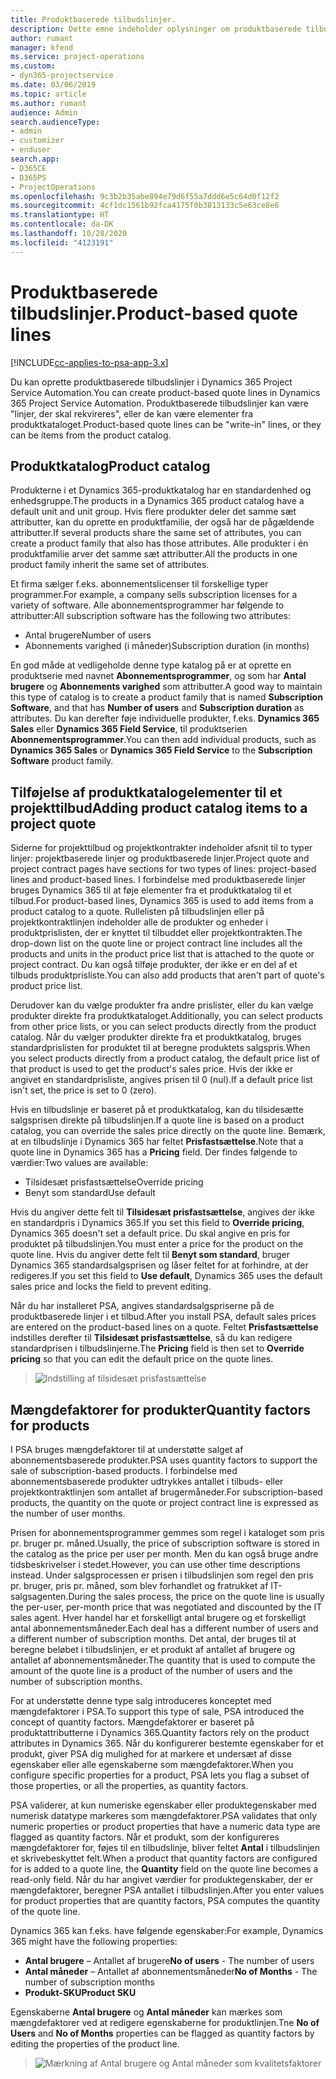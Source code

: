 ```yaml
---
title: Produktbaserede tilbudslinjer.
description: Dette emne indeholder oplysninger om produktbaserede tilbudslinjer.
author: rumant
manager: kfend
ms.service: project-operations
ms.custom:
- dyn365-projectservice
ms.date: 03/06/2019
ms.topic: article
ms.author: rumant
audience: Admin
search.audienceType:
- admin
- customizer
- enduser
search.app:
- D365CE
- D365PS
- ProjectOperations
ms.openlocfilehash: 9c3b2b35abe894e79d6f55a7ddd6e5c64d0f12f2
ms.sourcegitcommit: 4cf1dc1561b92fca4175f0b3813133c5e63ce8e6
ms.translationtype: HT
ms.contentlocale: da-DK
ms.lasthandoff: 10/28/2020
ms.locfileid: "4123191"
---
```

# <a name="product-based-quote-lines"></a><span data-ttu-id="66738-103">Produktbaserede tilbudslinjer.</span><span class="sxs-lookup"><span data-stu-id="66738-103">Product-based quote lines</span></span>

[!INCLUDE[cc-applies-to-psa-app-3.x](../includes/cc-applies-to-psa-app-3x.md)]


<span data-ttu-id="66738-104">Du kan oprette produktbaserede tilbudslinjer i Dynamics 365 Project Service Automation.</span><span class="sxs-lookup"><span data-stu-id="66738-104">You can create product-based quote lines in Dynamics 365 Project Service Automation.</span></span> <span data-ttu-id="66738-105">Produktbaserede tilbudslinjer kan være "linjer, der skal rekvireres", eller de kan være elementer fra produktkataloget.</span><span class="sxs-lookup"><span data-stu-id="66738-105">Product-based quote lines can be "write-in" lines, or they can be items from the product catalog.</span></span>

## <a name="product-catalog"></a><span data-ttu-id="66738-106">Produktkatalog</span><span class="sxs-lookup"><span data-stu-id="66738-106">Product catalog</span></span>

<span data-ttu-id="66738-107">Produkterne i et Dynamics 365-produktkatalog har en standardenhed og enhedsgruppe.</span><span class="sxs-lookup"><span data-stu-id="66738-107">The products in a Dynamics 365 product catalog have a default unit and unit group.</span></span> <span data-ttu-id="66738-108">Hvis flere produkter deler det samme sæt attributter, kan du oprette en produktfamilie, der også har de pågældende attributter.</span><span class="sxs-lookup"><span data-stu-id="66738-108">If several products share the same set of attributes, you can create a product family that also has those attributes.</span></span> <span data-ttu-id="66738-109">Alle produkter i én produktfamilie arver det samme sæt attributter.</span><span class="sxs-lookup"><span data-stu-id="66738-109">All the products in one product family inherit the same set of attributes.</span></span>

<span data-ttu-id="66738-110">Et firma sælger f.eks. abonnementslicenser til forskellige typer programmer.</span><span class="sxs-lookup"><span data-stu-id="66738-110">For example, a company sells subscription licenses for a variety of software.</span></span> <span data-ttu-id="66738-111">Alle abonnementsprogrammer har følgende to attributter:</span><span class="sxs-lookup"><span data-stu-id="66738-111">All subscription software has the following two attributes:</span></span>

- <span data-ttu-id="66738-112">Antal brugere</span><span class="sxs-lookup"><span data-stu-id="66738-112">Number of users</span></span> 
- <span data-ttu-id="66738-113">Abonnements varighed (i måneder)</span><span class="sxs-lookup"><span data-stu-id="66738-113">Subscription duration (in months)</span></span>

<span data-ttu-id="66738-114">En god måde at vedligeholde denne type katalog på er at oprette en produktserie med navnet **Abonnementsprogrammer**, og som har **Antal brugere** og **Abonnements varighed** som attributter.</span><span class="sxs-lookup"><span data-stu-id="66738-114">A good way to maintain this type of catalog is to create a product family that is named **Subscription Software**, and that has **Number of users** and **Subscription duration** as attributes.</span></span> <span data-ttu-id="66738-115">Du kan derefter føje individuelle produkter, f.eks. **Dynamics 365 Sales** eller **Dynamics 365 Field Service**, til produktserien **Abonnementsprogrammer**.</span><span class="sxs-lookup"><span data-stu-id="66738-115">You can then add individual products, such as **Dynamics 365 Sales** or **Dynamics 365 Field Service** to the **Subscription Software** product family.</span></span>

## <a name="adding-product-catalog-items-to-a-project-quote"></a><span data-ttu-id="66738-116">Tilføjelse af produktkatalogelementer til et projekttilbud</span><span class="sxs-lookup"><span data-stu-id="66738-116">Adding product catalog items to a project quote</span></span>

<span data-ttu-id="66738-117">Siderne for projekttilbud og projektkontrakter indeholder afsnit til to typer linjer: projektbaserede linjer og produktbaserede linjer.</span><span class="sxs-lookup"><span data-stu-id="66738-117">Project quote and project contract pages have sections for two types of lines: project-based lines and product-based lines.</span></span> <span data-ttu-id="66738-118">I forbindelse med produktbaserede linjer bruges Dynamics 365 til at føje elementer fra et produktkatalog til et tilbud.</span><span class="sxs-lookup"><span data-stu-id="66738-118">For product-based lines, Dynamics 365 is used to add items from a product catalog to a quote.</span></span> <span data-ttu-id="66738-119">Rullelisten på tilbudslinjen eller på projektkontraktlinjen indeholder alle de produkter og enheder i produktprislisten, der er knyttet til tilbuddet eller projektkontrakten.</span><span class="sxs-lookup"><span data-stu-id="66738-119">The drop-down list on the quote line or project contract line includes all the products and units in the product price list that is attached to the quote or project contract.</span></span> <span data-ttu-id="66738-120">Du kan også tilføje produkter, der ikke er en del af et tilbuds produktprisliste.</span><span class="sxs-lookup"><span data-stu-id="66738-120">You can also add products that aren't part of quote's product price list.</span></span>

<span data-ttu-id="66738-121">Derudover kan du vælge produkter fra andre prislister, eller du kan vælge produkter direkte fra produktkataloget.</span><span class="sxs-lookup"><span data-stu-id="66738-121">Additionally, you can select products from other price lists, or you can select products directly from the product catalog.</span></span> <span data-ttu-id="66738-122">Når du vælger produkter direkte fra et produktkatalog, bruges standardprislisten for produktet til at beregne produktets salgspris.</span><span class="sxs-lookup"><span data-stu-id="66738-122">When you select products directly from a product catalog, the default price list of that product is used to get the product's sales price.</span></span> <span data-ttu-id="66738-123">Hvis der ikke er angivet en standardprisliste, angives prisen til 0 (nul).</span><span class="sxs-lookup"><span data-stu-id="66738-123">If a default price list isn't set, the price is set to 0 (zero).</span></span>

<span data-ttu-id="66738-124">Hvis en tilbudslinje er baseret på et produktkatalog, kan du tilsidesætte salgsprisen direkte på tilbudslinjen.</span><span class="sxs-lookup"><span data-stu-id="66738-124">If a quote line is based on a product catalog, you can override the sales price directly on the quote line.</span></span> <span data-ttu-id="66738-125">Bemærk, at en tilbudslinje i Dynamics 365 har feltet **Prisfastsættelse**.</span><span class="sxs-lookup"><span data-stu-id="66738-125">Note that a quote line in Dynamics 365 has a **Pricing** field.</span></span> <span data-ttu-id="66738-126">Der findes følgende to værdier:</span><span class="sxs-lookup"><span data-stu-id="66738-126">Two values are available:</span></span>

- <span data-ttu-id="66738-127">Tilsidesæt prisfastsættelse</span><span class="sxs-lookup"><span data-stu-id="66738-127">Override pricing</span></span>  
- <span data-ttu-id="66738-128">Benyt som standard</span><span class="sxs-lookup"><span data-stu-id="66738-128">Use default</span></span>

<span data-ttu-id="66738-129">Hvis du angiver dette felt til **Tilsidesæt prisfastsættelse**, angives der ikke en standardpris i Dynamics 365.</span><span class="sxs-lookup"><span data-stu-id="66738-129">If you set this field to **Override pricing**, Dynamics 365 doesn't set a default price.</span></span> <span data-ttu-id="66738-130">Du skal angive en pris for produktet på tilbudslinjen.</span><span class="sxs-lookup"><span data-stu-id="66738-130">You must enter a price for the product on the quote line.</span></span> <span data-ttu-id="66738-131">Hvis du angiver dette felt til **Benyt som standard**, bruger Dynamics 365 standardsalgsprisen og låser feltet for at forhindre, at der redigeres.</span><span class="sxs-lookup"><span data-stu-id="66738-131">If you set this field to **Use default**, Dynamics 365 uses the default sales price and locks the field to prevent editing.</span></span>

<span data-ttu-id="66738-132">Når du har installeret PSA, angives standardsalgspriserne på de produktbaserede linjer i et tilbud.</span><span class="sxs-lookup"><span data-stu-id="66738-132">After you install PSA, default sales prices are entered on the product-based lines on a quote.</span></span> <span data-ttu-id="66738-133">Feltet **Prisfastsættelse** indstilles derefter til **Tilsidesæt prisfastsættelse**, så du kan redigere standardprisen i tilbudslinjerne.</span><span class="sxs-lookup"><span data-stu-id="66738-133">The **Pricing** field is then set to **Override pricing** so that you can edit the default price on the quote lines.</span></span>

> ![Indstilling af tilsidesæt prisfastsættelse](media/basic-guide-10.png)
 
## <a name="quantity-factors-for-products"></a><span data-ttu-id="66738-135">Mængdefaktorer for produkter</span><span class="sxs-lookup"><span data-stu-id="66738-135">Quantity factors for products</span></span>

<span data-ttu-id="66738-136">I PSA bruges mængdefaktorer til at understøtte salget af abonnementsbaserede produkter.</span><span class="sxs-lookup"><span data-stu-id="66738-136">PSA uses quantity factors to support the sale of subscription-based products.</span></span> <span data-ttu-id="66738-137">I forbindelse med abonnementsbaserede produkter udtrykkes antallet i tilbuds- eller projektkontraktlinjen som antallet af brugermåneder.</span><span class="sxs-lookup"><span data-stu-id="66738-137">For subscription-based products, the quantity on the quote or project contract line is expressed as the number of user months.</span></span>

<span data-ttu-id="66738-138">Prisen for abonnementsprogrammer gemmes som regel i kataloget som pris pr. bruger pr. måned.</span><span class="sxs-lookup"><span data-stu-id="66738-138">Usually, the price of subscription software is stored in the catalog as the price per user per month.</span></span> <span data-ttu-id="66738-139">Men du kan også bruge andre tidsbeskrivelser i stedet.</span><span class="sxs-lookup"><span data-stu-id="66738-139">However, you can use other time descriptions instead.</span></span> <span data-ttu-id="66738-140">Under salgsprocessen er prisen i tilbudslinjen som regel den pris pr. bruger, pris pr. måned, som blev forhandlet og fratrukket af IT-salgsagenten.</span><span class="sxs-lookup"><span data-stu-id="66738-140">During the sales process, the price on the quote line is usually the per-user, per-month price that was negotiated and discounted by the IT sales agent.</span></span> <span data-ttu-id="66738-141">Hver handel har et forskelligt antal brugere og et forskelligt antal abonnementsmåneder.</span><span class="sxs-lookup"><span data-stu-id="66738-141">Each deal has a different number of users and a different number of subscription months.</span></span> <span data-ttu-id="66738-142">Det antal, der bruges til at beregne beløbet i tilbudslinjen, er et produkt af antallet af brugere og antallet af abonnementsmåneder.</span><span class="sxs-lookup"><span data-stu-id="66738-142">The quantity that is used to compute the amount of the quote line is a product of the number of users and the number of subscription months.</span></span>

<span data-ttu-id="66738-143">For at understøtte denne type salg introduceres konceptet med mængdefaktorer i PSA.</span><span class="sxs-lookup"><span data-stu-id="66738-143">To support this type of sale, PSA introduced the concept of quantity factors.</span></span> <span data-ttu-id="66738-144">Mængdefaktorer er baseret på produktattributterne i Dynamics 365.</span><span class="sxs-lookup"><span data-stu-id="66738-144">Quantity factors rely on the product attributes in Dynamics 365.</span></span> <span data-ttu-id="66738-145">Når du konfigurerer bestemte egenskaber for et produkt, giver PSA dig mulighed for at markere et undersæt af disse egenskaber eller alle egenskaberne som mængdefaktorer.</span><span class="sxs-lookup"><span data-stu-id="66738-145">When you configure specific properties for a product, PSA lets you flag a subset of those properties, or all the properties, as quantity factors.</span></span>

<span data-ttu-id="66738-146">PSA validerer, at kun numeriske egenskaber eller produktegenskaber med numerisk datatype markeres som mængdefaktorer.</span><span class="sxs-lookup"><span data-stu-id="66738-146">PSA validates that only numeric properties or product properties that have a numeric data type are flagged as quantity factors.</span></span> <span data-ttu-id="66738-147">Når et produkt, som der konfigureres mængdefaktorer for, føjes til en tilbudslinje, bliver feltet **Antal** i tilbudslinjen et skrivebeskyttet felt.</span><span class="sxs-lookup"><span data-stu-id="66738-147">When a product that quantity factors are configured for is added to a quote line, the **Quantity** field on the quote line becomes a read-only field.</span></span> <span data-ttu-id="66738-148">Når du har angivet værdier for produktegenskaber, der er mængdefaktorer, beregner PSA antallet i tilbudslinjen.</span><span class="sxs-lookup"><span data-stu-id="66738-148">After you enter values for product properties that are quantity factors, PSA computes the quantity of the quote line.</span></span>

<span data-ttu-id="66738-149">Dynamics 365 kan f.eks. have følgende egenskaber:</span><span class="sxs-lookup"><span data-stu-id="66738-149">For example, Dynamics 365 might have the following properties:</span></span> 

- <span data-ttu-id="66738-150">**Antal brugere** – Antallet af brugere</span><span class="sxs-lookup"><span data-stu-id="66738-150">**No of users** - The number of users</span></span> 
- <span data-ttu-id="66738-151">**Antal måneder** – Antallet af abonnementsmåneder</span><span class="sxs-lookup"><span data-stu-id="66738-151">**No of Months** - The number of subscription months</span></span>
- <span data-ttu-id="66738-152">**Produkt-SKU**</span><span class="sxs-lookup"><span data-stu-id="66738-152">**Product SKU**</span></span> 

<span data-ttu-id="66738-153">Egenskaberne **Antal brugere** og **Antal måneder** kan mærkes som mængdefaktorer ved at redigere egenskaberne for produktlinjen.</span><span class="sxs-lookup"><span data-stu-id="66738-153">Tne **No of Users** and **No of Months** properties can be flagged as quantity factors by editing the properties of the product line.</span></span> 

> ![Mærkning af Antal brugere og Antal måneder som kvalitetsfaktorer](media/basic-guide-11.png)
 
